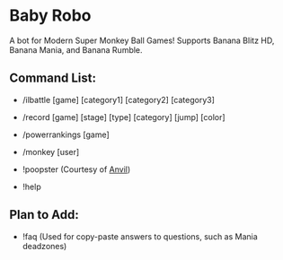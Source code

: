 # Baby Robo

A bot for Modern Super Monkey Ball Games!
Supports Banana Blitz HD, Banana Mania, and Banana Rumble.
## Command List:
- /ilbattle [game] [category1] [category2] [category3]
- /record [game] [stage] [type] [category] [jump] [color]
- /powerrankings [game]
- /monkey [user]

- !poopster (Courtesy of [Anvil](https://github.com/anvilsp/Poopster))
- !help
  
## Plan to Add:

- !faq (Used for copy-paste answers to questions, such as Mania deadzones)
